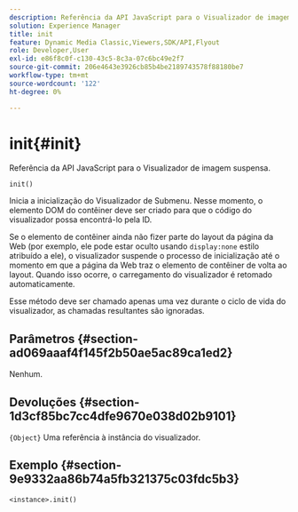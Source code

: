 ```yaml
---
description: Referência da API JavaScript para o Visualizador de imagem suspensa.
solution: Experience Manager
title: init
feature: Dynamic Media Classic,Viewers,SDK/API,Flyout
role: Developer,User
exl-id: e86f8c0f-c130-43c5-8c3a-07c6bc49e2f7
source-git-commit: 206e4643e3926cb85b4be2189743578f88180be7
workflow-type: tm+mt
source-wordcount: '122'
ht-degree: 0%

---
```


# init{#init}

Referência da API JavaScript para o Visualizador de imagem suspensa.

`init()`

Inicia a inicialização do Visualizador de Submenu. Nesse momento, o elemento DOM do contêiner deve ser criado para que o código do visualizador possa encontrá-lo pela ID.

Se o elemento de contêiner ainda não fizer parte do layout da página da Web (por exemplo, ele pode estar oculto usando `display:none` estilo atribuído a ele), o visualizador suspende o processo de inicialização até o momento em que a página da Web traz o elemento de contêiner de volta ao layout. Quando isso ocorre, o carregamento do visualizador é retomado automaticamente.

Esse método deve ser chamado apenas uma vez durante o ciclo de vida do visualizador, as chamadas resultantes são ignoradas.

## Parâmetros {#section-ad069aaaf4f145f2b50ae5ac89ca1ed2}

Nenhum.

## Devoluções {#section-1d3cf85bc7cc4dfe9670e038d02b9101}

`{Object}` Uma referência à instância do visualizador.

## Exemplo {#section-9e9332aa86b74a5fb321375c03fdc5b3}

```
<instance>.init()
```
